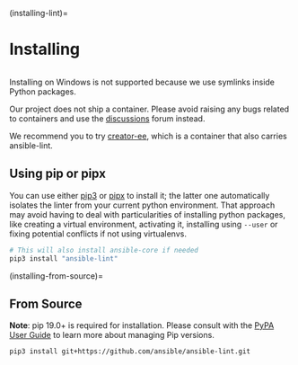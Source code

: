 (installing-lint)=

# Installing

```{contents} Topics

```

Installing on Windows is not supported because we use symlinks inside Python
packages.

Our project does not ship a container. Please avoid raising any bugs
related to containers and use the [discussions](https://github.com/ansible/ansible-lint/discussions) forum instead.

We recommend you to try [creator-ee](https://github.com/ansible/creator-ee/),
which is a container that also carries ansible-lint.

## Using pip or pipx

You can use either [pip3] or [pipx] to install it; the latter one
automatically isolates the linter from your current python environment.
That approach may avoid having to deal with particularities of installing
python packages, like creating a virtual environment, activating it, installing
using `--user` or fixing potential conflicts if not using virtualenvs.

```bash
# This will also install ansible-core if needed
pip3 install "ansible-lint"
```

(installing-from-source)=

## From Source

**Note**: pip 19.0+ is required for installation. Please consult with the
[PyPA User Guide] to learn more about managing Pip versions.

```bash
pip3 install git+https://github.com/ansible/ansible-lint.git
```

[installing_from_source]: https://pypi.org/project/pip/
[pip3]: https://pypi.org/project/pip/
[pipx]: https://pypa.github.io/pipx/
[pypa user guide]: https://packaging.python.org/en/latest/tutorials/installing-packages/#ensure-pip-setuptools-and-wheel-are-up-to-date
